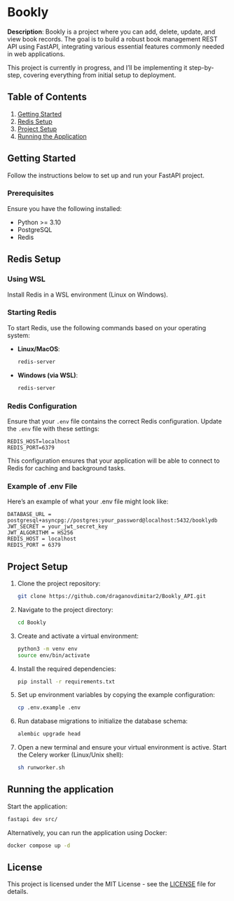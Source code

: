 # Bookly

**Description**: Bookly is a project where you can add, delete, update, and view book records. The goal is to build a robust book management REST API using FastAPI, integrating various essential features commonly needed in web applications.

This project is currently in progress, and I’ll be implementing it step-by-step, covering everything from initial setup to deployment.

## Table of Contents

1. [Getting Started](#getting-started)
2. [Redis Setup](#redis-setup)
3. [Project Setup](#project-setup)
4. [Running the Application](#running-the-application)


## Getting Started
Follow the instructions below to set up and run your FastAPI project.

### Prerequisites
Ensure you have the following installed:

- Python >= 3.10
- PostgreSQL
- Redis

## Redis Setup

### Using WSL
Install Redis in a WSL environment (Linux on Windows).

### Starting Redis

To start Redis, use the following commands based on your operating system:

- **Linux/MacOS**:
    ```bash
    redis-server
    ```

- **Windows (via WSL)**:
    ```bash
    redis-server
    ```

### Redis Configuration

Ensure that your `.env` file contains the correct Redis configuration. Update the `.env` file with these settings:

```env
REDIS_HOST=localhost
REDIS_PORT=6379
```
This configuration ensures that your application will be able to connect to Redis for caching and background tasks.

### Example of .env File
Here’s an example of what your .env file might look like:
```env
DATABASE_URL = postgresql+asyncpg://postgres:your_password@localhost:5432/booklydb
JWT_SECRET = your_jwt_secret_key
JWT_ALGORITHM = HS256
REDIS_HOST = localhost
REDIS_PORT = 6379
```

## Project Setup
1. Clone the project repository:
    ```bash
    git clone https://github.com/draganovdimitar2/Bookly_API.git
    ```
   
2. Navigate to the project directory:
    ```bash
    cd Bookly
    ```

3. Create and activate a virtual environment:
    ```bash
    python3 -m venv env
    source env/bin/activate
    ```

4. Install the required dependencies:
    ```bash
    pip install -r requirements.txt
    ```

5. Set up environment variables by copying the example configuration:
    ```bash
    cp .env.example .env
    ```

6. Run database migrations to initialize the database schema:
    ```bash
    alembic upgrade head
    ```

7. Open a new terminal and ensure your virtual environment is active. Start the Celery worker (Linux/Unix shell):
    ```bash
    sh runworker.sh
    ```

## Running the application
Start the application:
```bash
fastapi dev src/
```
Alternatively, you can run the application using Docker:
```bash
docker compose up -d
```

## License

This project is licensed under the MIT License - see the [LICENSE](LICENSE) file for details.





